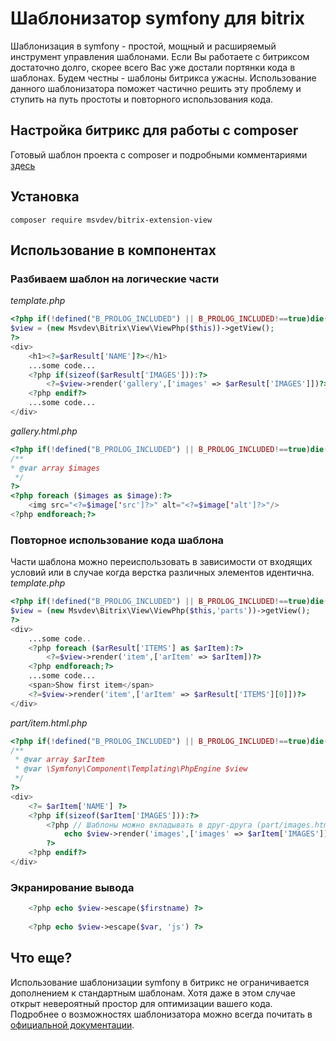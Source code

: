 # Шаблонизатор symfony для bitrix
Шаблонизация в symfony - простой, мощный и расширяемый инструмент управления шаблонами. Если Вы работаете с битриксом достаточно долго, скорее всего Вас уже достали портянки кода в шаблонах. Будем честны - шаблоны битрикса ужасны. Использование данного шаблонизатора поможет частично решить эту проблему и ступить на путь простоты и повторного использования кода.  
## Настройка битрикс для работы с composer
Готовый шаблон проекта с composer и подробными комментариями [здесь](https://github.com/mihaylichenko/bitrix-project-template)

## Установка
    composer require msvdev/bitrix-extension-view
## Использование в компонентах
### Разбиваем шаблон на логические части
*template.php*
```php
<?php if(!defined("B_PROLOG_INCLUDED") || B_PROLOG_INCLUDED!==true)die();
$view = (new Msvdev\Bitrix\View\ViewPhp($this))->getView();
?>
<div>
    <h1><?=$arResult['NAME']?></h1>
    ...some code...
    <?php if(sizeof($arResult['IMAGES'])):?>
        <?=$view->render('gallery',['images' => $arResult['IMAGES']])?>
    <?php endif?>    
    ...some code...
</div>
```
*gallery.html.php*
```php
<?php if(!defined("B_PROLOG_INCLUDED") || B_PROLOG_INCLUDED!==true)die();
/**
* @var array $images
 */
?>
<?php foreach ($images as $image):?>
    <img src="<?=$image['src']?>" alt="<?=$image['alt']?>"/>
<?php endforeach;?>
```
### Повторное использование кода шаблона
Части шаблона можно переиспользовать в зависимости от входящих условий или в случае когда верстка различных элементов идентична.  
*template.php*
```php
<?php if(!defined("B_PROLOG_INCLUDED") || B_PROLOG_INCLUDED!==true)die();
$view = (new Msvdev\Bitrix\View\ViewPhp($this,'parts'))->getView();
?>
<div>
    ...some code..
    <?php foreach ($arResult['ITEMS'] as $arItem):?>
        <?=$view->render('item',['arItem' => $arItem])?>
    <?php endforeach;?>
    ...some code...
    <span>Show first item</span>
    <?=$view->render('item',['arItem' => $arResult['ITEMS'][0]])?>       
</div>
```
*part/item.html.php*
```php
<?php if(!defined("B_PROLOG_INCLUDED") || B_PROLOG_INCLUDED!==true)die();
/**
 * @var array $arItem
 * @var \Symfony\Component\Templating\PhpEngine $view
 */
?>
<div>
    <?= $arItem['NAME'] ?>
    <?php if(sizeof($arItem['IMAGES'])):?>
        <?php // Шаблоны можно вкладывать в друг-друга (part/images.html.php)
            echo $view->render('images',['images' => $arItem['IMAGES']])
        ?>
    <?php endif?>   
</div>
```
### Экранирование вывода
```php
    <?php echo $view->escape($firstname) ?>    
    
    <?php echo $view->escape($var, 'js') ?>
```
## Что еще?
Использование шаблонизации symfony в битрикс не ограничивается дополнением к стандартным шаблонам. Хотя даже в этом случае открыт невероятный простор для оптимизации вашего кода.  
Подробнее о возможностях шаблонизатора можно всегда почитать в [официальной документации](https://symfony.com/doc/current/components/templating.html).